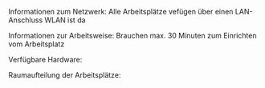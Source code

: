 Informationen zum Netzwerk:
Alle Arbeitsplätze vefügen über einen LAN-Anschluss
WLAN ist da

Informationen zur Arbeitsweise:
Brauchen max. 30 Minuten zum Einrichten vom Arbeitsplatz

Verfügbare Hardware:

Raumaufteilung der Arbeitsplätze:
